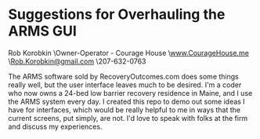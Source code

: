 # Suggestions for Overhauling the ARMS GUI

Rob Korobkin
\Owner-Operator - Courage House
\www.CourageHouse.me
\Rob.Korobkin@gmail.com
\207-632-0763


The ARMS software sold by RecoveryOutcomes.com does some things really well, but the user interface leaves much to be desired. I'm a coder who now owns a 24-bed low barrier recovery residence in Maine, and I use the ARMS system every day. I created this repo to demo out some ideas I have for interfaces, which would be really helpful to me in ways that the current screens, put simply, are not. I'd love to speak with folks at the firm and discuss my experiences. 
